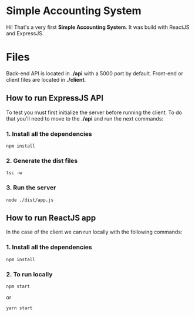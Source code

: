 # Simple Accounting System

Hi! That's a very first **Simple Accounting System**. It was build with ReactJS and ExpressJS. 


# Files

Back-end API is located in **./api** with a 5000 port by default. Front-end or client files are located in **./client**.

## How to run ExpressJS API

To test you must first initialize the server before running the client. To do that you'll need to move to the **./api** and run the next commands:

### 1. Install all the dependencies
```
npm install
```

### 2. Generate the dist files
```
tsc -w
```

### 3. Run the server
```
node ./dist/app.js
```

## How to run ReactJS app

In the case of the client we can run locally with the following commands:

### 1. Install all the dependencies
```
npm install
```

### 2. To run locally
```
npm start
```
or
```
yarn start
```